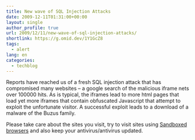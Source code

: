 ```yaml
---
title: New wave of SQL Injection Attacks
date: 2009-12-11T01:31:00+00:00
layout: single
author_profile: true
url: 2009/12/11/new-wave-of-sql-injection-attacks/
shortlink: https://g.omid.dev/1Y1GcZ8
tags:
  - alert
lang: en
categories: 
  - techblog
---
```

Reports have reached us of a fresh SQL injection attack that has compromised many websites – a google search of the malicious iframe nets over 100000 hits. As is typical, the iframes lead to more html pages that load yet more iframes that contain obfuscated Javascript that attempt to exploit the unfortunate visitor. A successful exploit leads to a download of a malware of the Buzus family.

Please take care about the sites you visit, try to visit sites using [Sandboxed browsers](http://www.sandboxie.com/) and also keep your antivirus/antivirus updated.